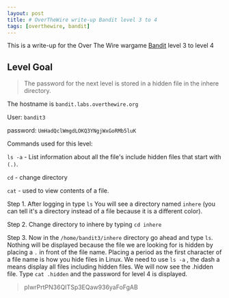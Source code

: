 ```yaml
---
layout: post
title: # OverTheWire write-up Bandit level 3 to 4
tags: [overthewire, bandit]
---
```


This is a write-up for the Over The Wire wargame [Bandit](https://overthewire.org/wargames/bandit/) level 3 to level 4

## Level Goal

> The password for the next level is stored in a hidden file in the inhere directory.
<!--more-->

The hostname is ```bandit.labs.overthewire.org``` 

User: ```bandit3```

password: ```UmHadQclWmgdLOKQ3YNgjWxGoRMb5luK```

Commands used for this level:

```ls -a``` - List information about all the file's include hidden files that start with ```(.)```.

```cd``` - change directory

```cat``` - used to view contents of a file.

Step 1.
 After logging in type ```ls```
 You will see a directory named ```inhere``` (you can tell it's a directory instead of a file because it is a different color).

 Step 2.
 Change directory to inhere by typing ```cd inhere```


 Step 3.
Now in the ```/home/bandit3/inhere``` directory go ahead and type ```ls```.
Nothing will be displayed because the file we are looking for is hidden by placing a ```.``` in front of the file name. Placing a period as the first character of a file name is how you hide files in Linux.
We need to use ```ls -a``` , the dash a means display all files including hidden files.
We will now see the .hidden file.
Type ```cat .hidden``` and the password for level 4 is displayed.
> pIwrPrtPN36QITSp3EQaw936yaFoFgAB 